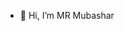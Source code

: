 - 👋 Hi, I’m MR Mubashar


<!---
MRMubashar/MRMubashar is a ✨ special ✨ repository because its `README.md` (this file) appears on your GitHub profile.
You can click the Preview link to take a look at your changes.
--->
